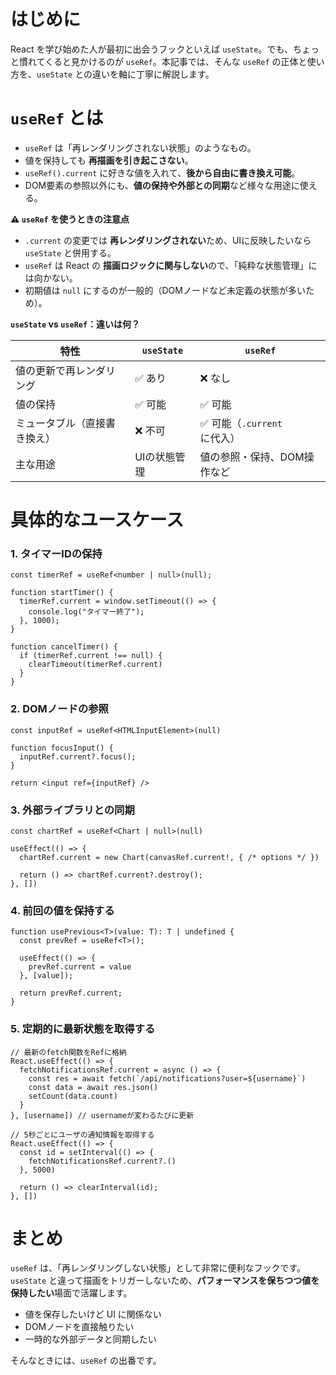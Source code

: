 # はじめに

React を学び始めた人が最初に出会うフックといえば `useState`。でも、ちょっと慣れてくると見かけるのが `useRef`。本記事では、そんな `useRef` の正体と使い方を、`useState` との違いを軸に丁寧に解説します。

# `useRef` とは

* `useRef` は「再レンダリングされない状態」のようなもの。
* 値を保持しても **再描画を引き起こさない**。
* `useRef().current` に好きな値を入れて、**後から自由に書き換え可能**。
* DOM要素の参照以外にも、**値の保持や外部との同期**など様々な用途に使える。

**⚠️ `useRef` を使うときの注意点**

* `.current` の変更では **再レンダリングされない**ため、UIに反映したいなら `useState` と併用する。
* `useRef` は React の **描画ロジックに関与しない**ので、「純粋な状態管理」には向かない。
* 初期値は `null` にするのが一般的（DOMノードなど未定義の状態が多いため）。

**`useState` vs `useRef`：違いは何？**

| 特性             | `useState` | `useRef`             |
| -------------- | ---------- | -------------------- |
| 値の更新で再レンダリング   | ✅ あり       | ❌ なし                 |
| 値の保持           | ✅ 可能       | ✅ 可能                 |
| ミュータブル（直接書き換え） | ❌ 不可       | ✅ 可能（`.current` に代入） |
| 主な用途           | UIの状態管理    | 値の参照・保持、DOM操作など      |

# 具体的なユースケース

### 1. タイマーIDの保持

```tsx
const timerRef = useRef<number | null>(null);

function startTimer() {
  timerRef.current = window.setTimeout(() => {
    console.log("タイマー終了");
  }, 1000);
}

function cancelTimer() {
  if (timerRef.current !== null) {
    clearTimeout(timerRef.current)
  }
}
```

### 2. DOMノードの参照

```tsx
const inputRef = useRef<HTMLInputElement>(null)

function focusInput() {
  inputRef.current?.focus();
}

return <input ref={inputRef} />
```

### 3. 外部ライブラリとの同期

```tsx
const chartRef = useRef<Chart | null>(null)

useEffect(() => {
  chartRef.current = new Chart(canvasRef.current!, { /* options */ })

  return () => chartRef.current?.destroy();
}, [])
```

### 4. 前回の値を保持する

```tsx
function usePrevious<T>(value: T): T | undefined {
  const prevRef = useRef<T>();
  
  useEffect(() => {
    prevRef.current = value
  }, [value]);
  
  return prevRef.current;
}
```

### 5. 定期的に最新状態を取得する

```tsx
// 最新のfetch関数をRefに格納
React.useEffect(() => {
  fetchNotificationsRef.current = async () => {
    const res = await fetch(`/api/notifications?user=${username}`)
    const data = await res.json()
    setCount(data.count)
  }
}, [username]) // usernameが変わるたびに更新

// 5秒ごとにユーザの通知情報を取得する
React.useEffect(() => {
  const id = setInterval(() => {
    fetchNotificationsRef.current?.()
  }, 5000)
  
  return () => clearInterval(id);
}, [])
```

# まとめ

`useRef` は、「再レンダリングしない状態」として非常に便利なフックです。`useState` と違って描画をトリガーしないため、**パフォーマンスを保ちつつ値を保持したい**場面で活躍します。

* 値を保存したいけど UI に関係ない
* DOMノードを直接触りたい
* 一時的な外部データと同期したい

そんなときには、`useRef` の出番です。
